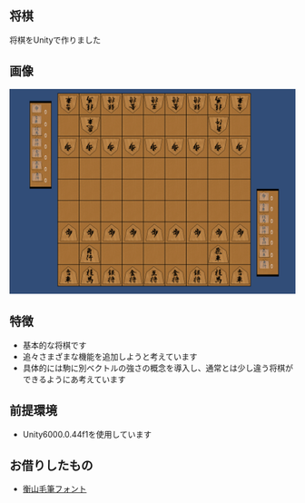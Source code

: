 ## 将棋
将棋をUnityで作りました

## 画像
![画像](https://github.com/Ryoncy-Git/syougi/blob/master/Assets/!Introduce/%E3%82%B9%E3%82%AF%E3%83%AA%E3%83%BC%E3%83%B3%E3%82%B7%E3%83%A7%E3%83%83%E3%83%88%202025-07-31%20135710.png)

## 特徴
- 基本的な将棋です
- 追々さまざまな機能を追加しようと考えています
- 具体的には駒に別ベクトルの強さの概念を導入し、通常とは少し違う将棋ができるようにあ考えています

## 前提環境
  - Unity6000.0.44f1を使用しています
 
 ## お借りしたもの
  - [衡山毛筆フォント](https://opentype.jp/kouzanmouhitufont.htm)
